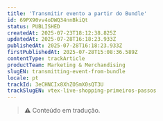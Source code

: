 ```yaml
---
title: 'Transmitir evento a partir do Bundle'
id: 69PX90vv4oDWQ34nnBkiQt
status: PUBLISHED
createdAt: 2025-07-23T18:12:38.825Z
updatedAt: 2025-07-28T16:18:23.933Z
publishedAt: 2025-07-28T16:18:23.933Z
firstPublishedAt: 2025-07-28T15:08:36.589Z
contentType: trackArticle
productTeam: Marketing & Merchandising
slugEN: transmitting-event-from-bundle
locale: pt
trackId: 3eCHNCIx8XhZOSmX0sQT3U
trackSlugEN: vtex-live-shopping-primeiros-passos
---
```


> ⚠️ Conteúdo em tradução.
